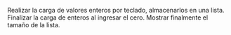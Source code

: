 Realizar la carga de valores enteros por teclado, almacenarlos en una lista. Finalizar la carga de enteros al ingresar el cero. Mostrar finalmente el tamaño de la lista.